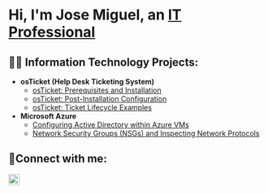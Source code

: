 <h1>Hi, I'm Jose Miguel, an <a href="https://linkedin.com/in/josemiguelnunez">IT Professional</a></h1>

<h2>👨‍💻 Information Technology Projects:</h2>

- <b>osTicket (Help Desk Ticketing System)</b>
  - [osTicket: Prerequisites and Installation](https://github.com/josemiguel-nunez/osticket-prereqs)
  - [osTicket: Post-Installation Configuration](https://github.com/josemiguel-nunez/osTicketPostConfig)
  - [osTicket: Ticket Lifecycle Examples](https://github.com/joshmadakorcc/ticket-lifecycle)
- <b>Microsoft Azure</b>
  - [Configuring Active Directory within Azure VMs](https://github.com/joshmadakorcc/configure-ad)
  - [Network Security Groups (NSGs) and Inspecting Network Protocols](https://github.com/joshmadakorcc/azure-network-protocols)

<h2>🤳Connect with me:</h2>

[<img align="left" alt="Josh | LinkedIn" width="22px" src="https://cdn.jsdelivr.net/npm/simple-icons@v3/icons/linkedin.svg" />][linkedin]

[twitter]: https://twitter.com/Josh
[instagram]: https://www.instagram.com/Josh
[linkedin]: https://linkedin.com/in/josemiguelnunez
